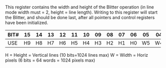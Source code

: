 This register contains the width and height of the Blitter operation
(in line mode width must = 2, height = line length). Writing
to this register will start the Blitter, and should be done last,
after all pointers and control registers have been initialized.

| BIT# | 15 | 14 | 13 | 12 | 11 | 10 | 09 | 08 | 07 | 06 | 05 | 04 | 03 | 02 | 01 | 00 |
|------|----|----|----|----|----|----|----|----|----|----|----|----|----|----|----|----|
| USE | H9 | H8 | H7 | H6 | H5 | H4 | H3 | H2 | H1 | H0 | W5 | W4 | W3 | W2 | W1 | W0 |

H = Height = Vertical lines (10 bits=1024 lines max)
W = Width = Horiz pixels (6 bits = 64 words = 1024 pixels max)